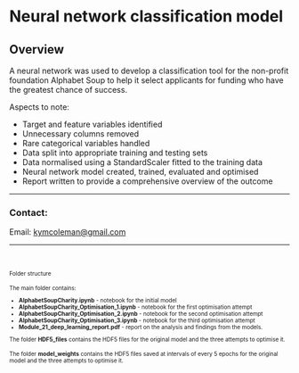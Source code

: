 # Neural network classification model

## **Overview**
 A neural network was used to develop a classification tool for the non-profit foundation Alphabet Soup to help it select applicants for funding who have the greatest chance of success.
 
Aspects to note:
 - Target and feature variables identified
 - Unnecessary columns removed
 - Rare categorical variables handled
 - Data split into appropriate training and testing sets
 - Data normalised using a StandardScaler fitted to the training data
 - Neural network model created, trained, evaluated and optimised
 - Report written to provide a comprehensive overview of the outcome


---

### **Contact:**
Email: kymcoleman@gmail.com


---
<br/>

<font size='1'> Folder structure


The main folder contains:
- **AlphabetSoupCharity.ipynb** - notebook for the initial model
- **AlphabetSoupCharity_Optimisation_1.ipynb** - notebook for the first optimisation attempt 
- **AlphabetSoupCharity_Optimisation_2.ipynb** - notebook for the second optimisation attempt 
- **AlphabetSoupCharity_Optimisation_3.ipynb** - notebook for the third optimisation attempt 
- **Module_21_deep_learning_report.pdf** - report on the analysis and findings from the models.

The folder  **HDF5_files** contains the HDF5 files for the original model and the three attempts to optimise it.

The folder  **model_weights** contains the HDF5 files saved at intervals of every 5 epochs for the original model and the three attempts to optimise it.</font>
